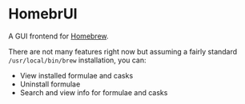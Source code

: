 # HomebrUI

A GUI frontend for [Homebrew](https://brew.sh).

There are not many features right now but assuming a fairly standard `/usr/local/bin/brew` installation, you can:

- View installed formulae and casks
- Uninstall formulae
- Search and view info for formulae and casks
